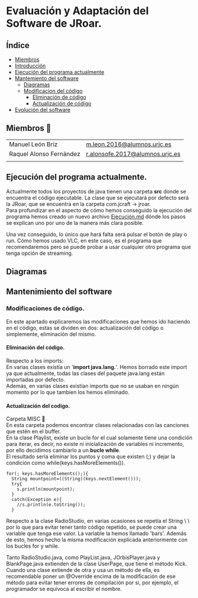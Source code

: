 # Evaluación y Adaptación del Software de JRoar.

## Índice
- [Miembros](#Members)
- [Introducción](#Introduction)
- [Ejecución del programa actualmente](#Execution)
- [Mantemiento del software](#Mantenimiento)
  + [Diagramas](#Diagramas)
  + [Modificacion del código](#CodeModify)
       - [Eliminación de código](#CodeRemoved)
       - [Actualización de código](#CodeActualized)
- [Evolución del software](#Evolución)

## Miembros :busts_in_silhouette:
|                           |                                 |
|---------------------------|---------------------------------|
| Manuel León Briz          | m.leon.2016@alumnos.urjc.es     |
| Raquel Alonso Fernández   | r.alonsofe.2017@alumnos.urjc.es |
|                           |                                 |
## Ejecución del programa actualmente.

Actualmente todos los proyectos de java tienen una carpeta **src** donde se encuentra el código ejecutable. La clase que se ejecutará 
por defecto será la JRoar, que se encuentra en la carpeta com.jcraft -> jroar.   
Para profundizar en el aspecto de cómo hemos conseguido la ejecución del programa hemos creado un nuevo archivo [Ejecución.md](#https://github.com/Sw-Evolution/20E13/blob/develop/Ejecución.md) dónde 
los pasos se explican uno por uno de la manera más clara posible.

Una vez conseguido, lo único que hará falta será pulsar el botón de play o run. Cómo hemos usado VLC, en este caso, es el 
programa que recomendaremos pero se puede probar a usar cualquier otro programa que tenga opción de streaming.


## Diagramas


## Mantenimiento del software
### Modificaciones de código.
En este apartado explicaremos las modificaciones que hemos ido haciendo en el código, estas se dividen en dos: actualización del código 
o simplemente, eliminación del mismo.
  
#### Eliminación del código.
Respecto a los imports:   
En varias clases existía un '**import java.lang.**'. Hemos borrado este import ya que actualmente, todas las clases del
paquete java.lang están importadas por defecto.  
Además, en varias clases existían imports que no se usaban en ningún momento por lo que tambíen los 
hemos eliminado.  

#### Actualización del codigo.
Carpeta MISC :file_folder:	  
En esta carpeta podemos encontrar clases relacionadas con las canciones que estén en el buffer.  
En la clase Playlist, existe un bucle for el cual solamente tiene una condición para iterar, es decir, 
no existe ni inicialización de variables ni incremento, por ello decidimos cambiarlo a un **bucle while**.   
El resultado sería eliminar los puntos y coma que existen (;) y dejar la condición como while(keys.hasMoreElements()).

    for(; keys.hasMoreElements();){
      String mountpoint=((String)(keys.nextElement()));
      try{
        s.println(mountpoint);
      }
      catch(Exception e){
        //s.println(e.toString());
      }
      
Respecto a la clase RadioStudio, en varias ocasiones se repetía el String \ \ por lo que para evitar tener tanto código 
repetido, se puede crear una variable que tenga ese valor. La variable la hemos llamado 'bars'. Además de esto, hemos 
hecho la misma modificación explicada anteriormente con los bucles for y while. 

Tanto RadioStudio.java, como PlayList.java, JOrbisPlayer.java y BlankPage.java extienden de la clase UserPage, que tiene 
el método Kick. Cuando una clase extiende de otra y usa un método de ella, es recomendable poner un @Override encima de la 
modificación de ese método para evitar tener errores de compilación por si, por ejemplo, el programador se equivoca al 
escribir el nombre. 